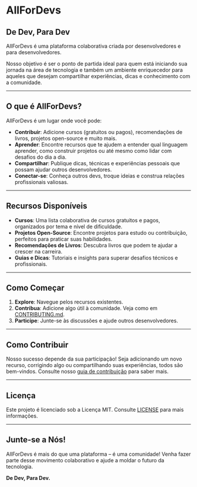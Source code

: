 # AllForDevs

## **De Dev, Para Dev**

AllForDevs é uma plataforma colaborativa criada por desenvolvedores e para desenvolvedores. 

Nosso objetivo é ser o ponto de partida ideal para quem está iniciando sua jornada na área de tecnologia e também um ambiente enriquecedor para aqueles que desejam compartilhar experiências, dicas e conhecimento com a comunidade.

---

## **O que é AllForDevs?**

AllForDevs é um lugar onde você pode:

- **Contribuir**: Adicione cursos (gratuitos ou pagos), recomendações de livros, projetos open-source e muito mais.
- **Aprender**: Encontre recursos que te ajudem a entender qual linguagem aprender, como construir projetos ou até mesmo como lidar com desafios do dia a dia.
- **Compartilhar**: Publique dicas, técnicas e experiências pessoais que possam ajudar outros desenvolvedores.
- **Conectar-se**: Conheça outros devs, troque ideias e construa relações profissionais valiosas.

---

## **Recursos Disponíveis**

- **Cursos**: Uma lista colaborativa de cursos gratuitos e pagos, organizados por tema e nível de dificuldade.
- **Projetos Open-Source**: Encontre projetos para estudo ou contribuição, perfeitos para praticar suas habilidades.
- **Recomendações de Livros**: Descubra livros que podem te ajudar a crescer na carreira.
- **Guias e Dicas**: Tutoriais e insights para superar desafios técnicos e profissionais.

---

## **Como Começar**

1. **Explore**: Navegue pelos recursos existentes.
2. **Contribua**: Adicione algo útil à comunidade. Veja como em [CONTRIBUTING.md](CONTRIBUTING.md).
3. **Participe**: Junte-se às discussões e ajude outros desenvolvedores.

---

## **Como Contribuir**

Nosso sucesso depende da sua participação! Seja adicionando um novo recurso, corrigindo algo ou compartilhando suas experiências, todos são bem-vindos. Consulte nosso [guia de contribuição](CONTRIBUTING.md) para saber mais.

---

## **Licença**

Este projeto é licenciado sob a Licença MIT. Consulte [LICENSE](LICENSE) para mais informações.

---

## **Junte-se a Nós!**

AllForDevs é mais do que uma plataforma – é uma comunidade! Venha fazer parte desse movimento colaborativo e ajude a moldar o futuro da tecnologia. 

**De Dev, Para Dev.**

